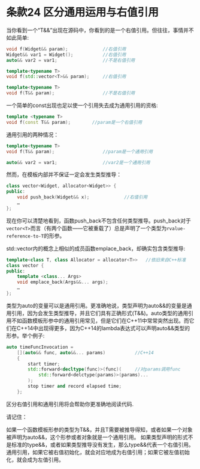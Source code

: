 # 条款24 区分通用运用与右值引用

当你看到一个“T&&”出现在源码中，你看到的是一个右值引用。但往往，事情并不如此简单:

```cpp
void f(Widget&& param);             //右值引用
Widget&& var1 = Widget();           //右值引用
auto&& var2 = var1;                 //不是右值引用

template<typename T>
void f(std::vector<T>&& param);     //右值引用

template<typename T>
void f(T&& param);                  //不是右值引用
```

一个简单的const出现也足以使一个引用失去成为通用引用的资格:

```cpp
template <typename T>
void f(const T&& param);        //param是一个右值引用
```

通用引用的两种情况：

```cpp
template<typename T>
void f(T&& param);                  //param是一个通用引用

auto&& var2 = var1;                 //var2是一个通用引用
```

然而，在模板内部并不保证一定会发生类型推导：

```cpp
class vector<Widget, allocator<Widget>> {
public:
    void push_back(Widget&& x);             //右值引用
    …
};
```

现在你可以清楚地看到，函数push_back不包含任何类型推导。push_back对于`vector<T>`而言（有两个函数——它被重载了）总是声明了一个类型为`rvalue-reference-to-T`的形参。

std::vector内的概念上相似的成员函数emplace_back，却确实包含类型推导:

```cpp
template<class T, class Allocator = allocator<T>>   //依旧来自C++标准
class vector {
public:
    template <class... Args>
    void emplace_back(Args&&... args);
    …
};
```

类型为auto的变量可以是通用引用。更准确地说，类型声明为auto&&的变量是通用引用，因为会发生类型推导，并且它们具有正确形式(T&&)。auto类型的通用引用不如函数模板形参中的通用引用常见，但是它们在C++11中常常突然出现。而它们在C++14中出现得更多，因为C++14的lambda表达式可以声明auto&&类型的形参。举个例子:

```cpp
auto timeFuncInvocation =
    [](auto&& func, auto&&... params)           //C++14
    {
        start timer;
        std::forward<decltype(func)>(func)(     //对params调用func
            std::forward<delctype(params)>(params)...
        );
        stop timer and record elapsed time;
    };
```

区分右值引用和通用引用将会帮助你更准确地阅读代码.

请记住：

如果一个函数模板形参的类型为T&&，并且T需要被推导得知，或者如果一个对象被声明为auto&&，这个形参或者对象就是一个通用引用。
如果类型声明的形式不是标准的type&&，或者如果类型推导没有发生，那么type&&代表一个右值引用。
通用引用，如果它被右值初始化，就会对应地成为右值引用；如果它被左值初始化，就会成为左值引用。
